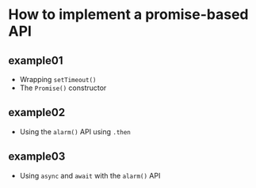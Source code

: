 # How to implement a promise-based API

## example01
- Wrapping `setTimeout()`
- The `Promise()` constructor

## example02
- Using the `alarm()` API using `.then`

## example03
- Using `async` and `await` with the `alarm()` API